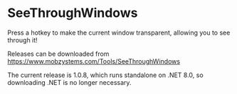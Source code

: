 # SeeThroughWindows
Press a hotkey to make the current window transparent, allowing you to see through it!

Releases can be downloaded from https://www.mobzystems.com/Tools/SeeThroughWindows

The current release is 1.0.8, which runs standalone on .NET 8.0, so downloading .NET is no longer necessary.
